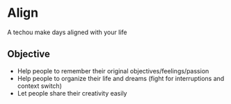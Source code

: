# Align
A techou make days aligned with your life

## Objective
*   Help people to remember their original objectives/feelings/passion
*   Help people to organize their life and dreams (fight for interruptions and context switch)
*   Let people share their creativity easily
